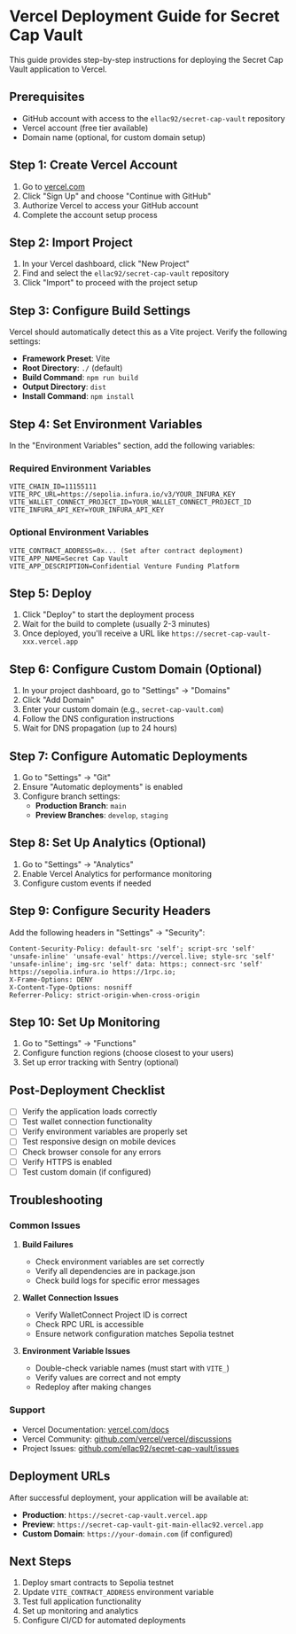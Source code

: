 # Vercel Deployment Guide for Secret Cap Vault

This guide provides step-by-step instructions for deploying the Secret Cap Vault application to Vercel.

## Prerequisites

- GitHub account with access to the `ellac92/secret-cap-vault` repository
- Vercel account (free tier available)
- Domain name (optional, for custom domain setup)

## Step 1: Create Vercel Account

1. Go to [vercel.com](https://vercel.com)
2. Click "Sign Up" and choose "Continue with GitHub"
3. Authorize Vercel to access your GitHub account
4. Complete the account setup process

## Step 2: Import Project

1. In your Vercel dashboard, click "New Project"
2. Find and select the `ellac92/secret-cap-vault` repository
3. Click "Import" to proceed with the project setup

## Step 3: Configure Build Settings

Vercel should automatically detect this as a Vite project. Verify the following settings:

- **Framework Preset**: Vite
- **Root Directory**: `./` (default)
- **Build Command**: `npm run build`
- **Output Directory**: `dist`
- **Install Command**: `npm install`

## Step 4: Set Environment Variables

In the "Environment Variables" section, add the following variables:

### Required Environment Variables

```
VITE_CHAIN_ID=11155111
VITE_RPC_URL=https://sepolia.infura.io/v3/YOUR_INFURA_KEY
VITE_WALLET_CONNECT_PROJECT_ID=YOUR_WALLET_CONNECT_PROJECT_ID
VITE_INFURA_API_KEY=YOUR_INFURA_API_KEY
```

### Optional Environment Variables

```
VITE_CONTRACT_ADDRESS=0x... (Set after contract deployment)
VITE_APP_NAME=Secret Cap Vault
VITE_APP_DESCRIPTION=Confidential Venture Funding Platform
```

## Step 5: Deploy

1. Click "Deploy" to start the deployment process
2. Wait for the build to complete (usually 2-3 minutes)
3. Once deployed, you'll receive a URL like `https://secret-cap-vault-xxx.vercel.app`

## Step 6: Configure Custom Domain (Optional)

1. In your project dashboard, go to "Settings" → "Domains"
2. Click "Add Domain"
3. Enter your custom domain (e.g., `secret-cap-vault.com`)
4. Follow the DNS configuration instructions
5. Wait for DNS propagation (up to 24 hours)

## Step 7: Configure Automatic Deployments

1. Go to "Settings" → "Git"
2. Ensure "Automatic deployments" is enabled
3. Configure branch settings:
   - **Production Branch**: `main`
   - **Preview Branches**: `develop`, `staging`

## Step 8: Set Up Analytics (Optional)

1. Go to "Settings" → "Analytics"
2. Enable Vercel Analytics for performance monitoring
3. Configure custom events if needed

## Step 9: Configure Security Headers

Add the following headers in "Settings" → "Security":

```
Content-Security-Policy: default-src 'self'; script-src 'self' 'unsafe-inline' 'unsafe-eval' https://vercel.live; style-src 'self' 'unsafe-inline'; img-src 'self' data: https:; connect-src 'self' https://sepolia.infura.io https://1rpc.io;
X-Frame-Options: DENY
X-Content-Type-Options: nosniff
Referrer-Policy: strict-origin-when-cross-origin
```

## Step 10: Set Up Monitoring

1. Go to "Settings" → "Functions"
2. Configure function regions (choose closest to your users)
3. Set up error tracking with Sentry (optional)

## Post-Deployment Checklist

- [ ] Verify the application loads correctly
- [ ] Test wallet connection functionality
- [ ] Verify environment variables are properly set
- [ ] Test responsive design on mobile devices
- [ ] Check browser console for any errors
- [ ] Verify HTTPS is enabled
- [ ] Test custom domain (if configured)

## Troubleshooting

### Common Issues

1. **Build Failures**
   - Check environment variables are set correctly
   - Verify all dependencies are in package.json
   - Check build logs for specific error messages

2. **Wallet Connection Issues**
   - Verify WalletConnect Project ID is correct
   - Check RPC URL is accessible
   - Ensure network configuration matches Sepolia testnet

3. **Environment Variable Issues**
   - Double-check variable names (must start with `VITE_`)
   - Verify values are correct and not empty
   - Redeploy after making changes

### Support

- Vercel Documentation: [vercel.com/docs](https://vercel.com/docs)
- Vercel Community: [github.com/vercel/vercel/discussions](https://github.com/vercel/vercel/discussions)
- Project Issues: [github.com/ellac92/secret-cap-vault/issues](https://github.com/ellac92/secret-cap-vault/issues)

## Deployment URLs

After successful deployment, your application will be available at:

- **Production**: `https://secret-cap-vault.vercel.app`
- **Preview**: `https://secret-cap-vault-git-main-ellac92.vercel.app`
- **Custom Domain**: `https://your-domain.com` (if configured)

## Next Steps

1. Deploy smart contracts to Sepolia testnet
2. Update `VITE_CONTRACT_ADDRESS` environment variable
3. Test full application functionality
4. Set up monitoring and analytics
5. Configure CI/CD for automated deployments

